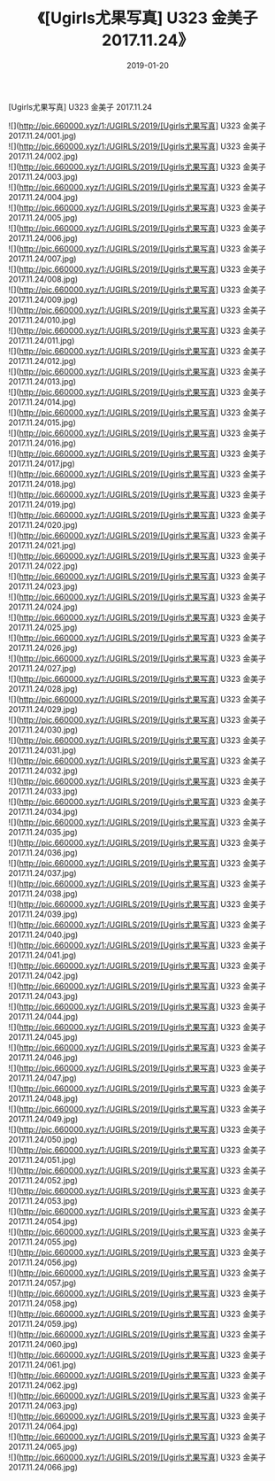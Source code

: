 ﻿---
layout: post
title:  《[Ugirls尤果写真] U323 金美子 2017.11.24》
date:   2019-01-20
img: http://pic.660000.xyz/1:/UGIRLS/2019/[Ugirls尤果写真] U323 金美子 2017.11.24/000.jpg
categories: [美女, 清纯, 唯美]
---

[Ugirls尤果写真] U323 金美子 2017.11.24

 ![](http://pic.660000.xyz/1:/UGIRLS/2019/[Ugirls尤果写真] U323 金美子 2017.11.24/001.jpg) <br>![](http://pic.660000.xyz/1:/UGIRLS/2019/[Ugirls尤果写真] U323 金美子 2017.11.24/002.jpg) <br>![](http://pic.660000.xyz/1:/UGIRLS/2019/[Ugirls尤果写真] U323 金美子 2017.11.24/003.jpg) <br>![](http://pic.660000.xyz/1:/UGIRLS/2019/[Ugirls尤果写真] U323 金美子 2017.11.24/004.jpg) <br>![](http://pic.660000.xyz/1:/UGIRLS/2019/[Ugirls尤果写真] U323 金美子 2017.11.24/005.jpg) <br>![](http://pic.660000.xyz/1:/UGIRLS/2019/[Ugirls尤果写真] U323 金美子 2017.11.24/006.jpg) <br>![](http://pic.660000.xyz/1:/UGIRLS/2019/[Ugirls尤果写真] U323 金美子 2017.11.24/007.jpg) <br>![](http://pic.660000.xyz/1:/UGIRLS/2019/[Ugirls尤果写真] U323 金美子 2017.11.24/008.jpg) <br>![](http://pic.660000.xyz/1:/UGIRLS/2019/[Ugirls尤果写真] U323 金美子 2017.11.24/009.jpg) <br>![](http://pic.660000.xyz/1:/UGIRLS/2019/[Ugirls尤果写真] U323 金美子 2017.11.24/010.jpg) <br>![](http://pic.660000.xyz/1:/UGIRLS/2019/[Ugirls尤果写真] U323 金美子 2017.11.24/011.jpg) <br>![](http://pic.660000.xyz/1:/UGIRLS/2019/[Ugirls尤果写真] U323 金美子 2017.11.24/012.jpg) <br>![](http://pic.660000.xyz/1:/UGIRLS/2019/[Ugirls尤果写真] U323 金美子 2017.11.24/013.jpg) <br>![](http://pic.660000.xyz/1:/UGIRLS/2019/[Ugirls尤果写真] U323 金美子 2017.11.24/014.jpg) <br>![](http://pic.660000.xyz/1:/UGIRLS/2019/[Ugirls尤果写真] U323 金美子 2017.11.24/015.jpg) <br>![](http://pic.660000.xyz/1:/UGIRLS/2019/[Ugirls尤果写真] U323 金美子 2017.11.24/016.jpg) <br>![](http://pic.660000.xyz/1:/UGIRLS/2019/[Ugirls尤果写真] U323 金美子 2017.11.24/017.jpg) <br>![](http://pic.660000.xyz/1:/UGIRLS/2019/[Ugirls尤果写真] U323 金美子 2017.11.24/018.jpg) <br>![](http://pic.660000.xyz/1:/UGIRLS/2019/[Ugirls尤果写真] U323 金美子 2017.11.24/019.jpg) <br>![](http://pic.660000.xyz/1:/UGIRLS/2019/[Ugirls尤果写真] U323 金美子 2017.11.24/020.jpg) <br>![](http://pic.660000.xyz/1:/UGIRLS/2019/[Ugirls尤果写真] U323 金美子 2017.11.24/021.jpg) <br>![](http://pic.660000.xyz/1:/UGIRLS/2019/[Ugirls尤果写真] U323 金美子 2017.11.24/022.jpg) <br>![](http://pic.660000.xyz/1:/UGIRLS/2019/[Ugirls尤果写真] U323 金美子 2017.11.24/023.jpg) <br>![](http://pic.660000.xyz/1:/UGIRLS/2019/[Ugirls尤果写真] U323 金美子 2017.11.24/024.jpg) <br>![](http://pic.660000.xyz/1:/UGIRLS/2019/[Ugirls尤果写真] U323 金美子 2017.11.24/025.jpg) <br>![](http://pic.660000.xyz/1:/UGIRLS/2019/[Ugirls尤果写真] U323 金美子 2017.11.24/026.jpg) <br>![](http://pic.660000.xyz/1:/UGIRLS/2019/[Ugirls尤果写真] U323 金美子 2017.11.24/027.jpg) <br>![](http://pic.660000.xyz/1:/UGIRLS/2019/[Ugirls尤果写真] U323 金美子 2017.11.24/028.jpg) <br>![](http://pic.660000.xyz/1:/UGIRLS/2019/[Ugirls尤果写真] U323 金美子 2017.11.24/029.jpg) <br>![](http://pic.660000.xyz/1:/UGIRLS/2019/[Ugirls尤果写真] U323 金美子 2017.11.24/030.jpg) <br>![](http://pic.660000.xyz/1:/UGIRLS/2019/[Ugirls尤果写真] U323 金美子 2017.11.24/031.jpg) <br>![](http://pic.660000.xyz/1:/UGIRLS/2019/[Ugirls尤果写真] U323 金美子 2017.11.24/032.jpg) <br>![](http://pic.660000.xyz/1:/UGIRLS/2019/[Ugirls尤果写真] U323 金美子 2017.11.24/033.jpg) <br>![](http://pic.660000.xyz/1:/UGIRLS/2019/[Ugirls尤果写真] U323 金美子 2017.11.24/034.jpg) <br>![](http://pic.660000.xyz/1:/UGIRLS/2019/[Ugirls尤果写真] U323 金美子 2017.11.24/035.jpg) <br>![](http://pic.660000.xyz/1:/UGIRLS/2019/[Ugirls尤果写真] U323 金美子 2017.11.24/036.jpg) <br>![](http://pic.660000.xyz/1:/UGIRLS/2019/[Ugirls尤果写真] U323 金美子 2017.11.24/037.jpg) <br>![](http://pic.660000.xyz/1:/UGIRLS/2019/[Ugirls尤果写真] U323 金美子 2017.11.24/038.jpg) <br>![](http://pic.660000.xyz/1:/UGIRLS/2019/[Ugirls尤果写真] U323 金美子 2017.11.24/039.jpg) <br>![](http://pic.660000.xyz/1:/UGIRLS/2019/[Ugirls尤果写真] U323 金美子 2017.11.24/040.jpg) <br>![](http://pic.660000.xyz/1:/UGIRLS/2019/[Ugirls尤果写真] U323 金美子 2017.11.24/041.jpg) <br>![](http://pic.660000.xyz/1:/UGIRLS/2019/[Ugirls尤果写真] U323 金美子 2017.11.24/042.jpg) <br>![](http://pic.660000.xyz/1:/UGIRLS/2019/[Ugirls尤果写真] U323 金美子 2017.11.24/043.jpg) <br>![](http://pic.660000.xyz/1:/UGIRLS/2019/[Ugirls尤果写真] U323 金美子 2017.11.24/044.jpg) <br>![](http://pic.660000.xyz/1:/UGIRLS/2019/[Ugirls尤果写真] U323 金美子 2017.11.24/045.jpg) <br>![](http://pic.660000.xyz/1:/UGIRLS/2019/[Ugirls尤果写真] U323 金美子 2017.11.24/046.jpg) <br>![](http://pic.660000.xyz/1:/UGIRLS/2019/[Ugirls尤果写真] U323 金美子 2017.11.24/047.jpg) <br>![](http://pic.660000.xyz/1:/UGIRLS/2019/[Ugirls尤果写真] U323 金美子 2017.11.24/048.jpg) <br>![](http://pic.660000.xyz/1:/UGIRLS/2019/[Ugirls尤果写真] U323 金美子 2017.11.24/049.jpg) <br>![](http://pic.660000.xyz/1:/UGIRLS/2019/[Ugirls尤果写真] U323 金美子 2017.11.24/050.jpg) <br>![](http://pic.660000.xyz/1:/UGIRLS/2019/[Ugirls尤果写真] U323 金美子 2017.11.24/051.jpg) <br>![](http://pic.660000.xyz/1:/UGIRLS/2019/[Ugirls尤果写真] U323 金美子 2017.11.24/052.jpg) <br>![](http://pic.660000.xyz/1:/UGIRLS/2019/[Ugirls尤果写真] U323 金美子 2017.11.24/053.jpg) <br>![](http://pic.660000.xyz/1:/UGIRLS/2019/[Ugirls尤果写真] U323 金美子 2017.11.24/054.jpg) <br>![](http://pic.660000.xyz/1:/UGIRLS/2019/[Ugirls尤果写真] U323 金美子 2017.11.24/055.jpg) <br>![](http://pic.660000.xyz/1:/UGIRLS/2019/[Ugirls尤果写真] U323 金美子 2017.11.24/056.jpg) <br>![](http://pic.660000.xyz/1:/UGIRLS/2019/[Ugirls尤果写真] U323 金美子 2017.11.24/057.jpg) <br>![](http://pic.660000.xyz/1:/UGIRLS/2019/[Ugirls尤果写真] U323 金美子 2017.11.24/058.jpg) <br>![](http://pic.660000.xyz/1:/UGIRLS/2019/[Ugirls尤果写真] U323 金美子 2017.11.24/059.jpg) <br>![](http://pic.660000.xyz/1:/UGIRLS/2019/[Ugirls尤果写真] U323 金美子 2017.11.24/060.jpg) <br>![](http://pic.660000.xyz/1:/UGIRLS/2019/[Ugirls尤果写真] U323 金美子 2017.11.24/061.jpg) <br>![](http://pic.660000.xyz/1:/UGIRLS/2019/[Ugirls尤果写真] U323 金美子 2017.11.24/062.jpg) <br>![](http://pic.660000.xyz/1:/UGIRLS/2019/[Ugirls尤果写真] U323 金美子 2017.11.24/063.jpg) <br>![](http://pic.660000.xyz/1:/UGIRLS/2019/[Ugirls尤果写真] U323 金美子 2017.11.24/064.jpg) <br>![](http://pic.660000.xyz/1:/UGIRLS/2019/[Ugirls尤果写真] U323 金美子 2017.11.24/065.jpg) <br>![](http://pic.660000.xyz/1:/UGIRLS/2019/[Ugirls尤果写真] U323 金美子 2017.11.24/066.jpg) <br>